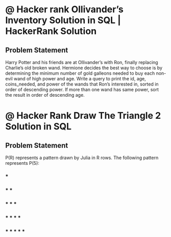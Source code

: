 # @ Hacker rank Ollivander’s Inventory Solution  in SQL | HackerRank Solution
## Problem Statement 
Harry Potter and his friends are at Ollivander’s with Ron, finally replacing Charlie’s old broken wand.
Hermione decides the best way to choose is by determining the minimum number of gold galleons needed to buy each non-evil wand of 
high power and age. Write a query to print the id, age, coins_needed, and power of the wands that Ron’s interested in, 
sorted in order of descending power. If more than one wand has same power, sort the result in order of descending age.

# @  Hacker Rank Draw The Triangle 2 Solution in SQL
## Problem Statement
P(R) represents a pattern drawn by Julia in R rows. The following pattern represents P(5):
### *

### * *

### * * *

### * * * *

### * * * * *

